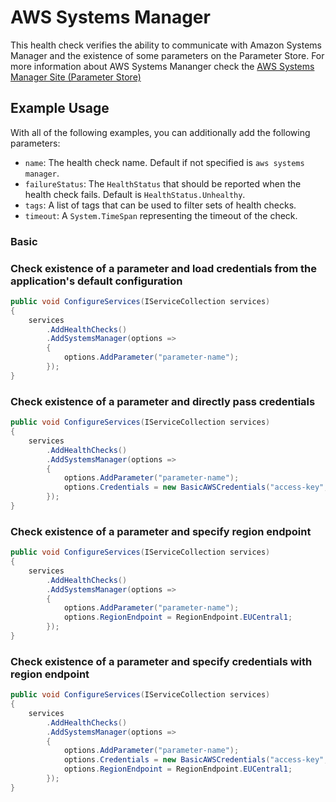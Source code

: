# AWS Systems Manager

This health check verifies the ability to communicate with Amazon Systems Manager and the existence of some parameters on the Parameter Store. For more information about AWS Systems Mananger check the [AWS Systems Manager Site (Parameter Store)](https://aws.amazon.com/systems-manager/features/#Parameter_Store)

## Example Usage

With all of the following examples, you can additionally add the following parameters:

- `name`: The health check name. Default if not specified is `aws systems manager`.
- `failureStatus`: The `HealthStatus` that should be reported when the health check fails. Default is `HealthStatus.Unhealthy`.
- `tags`: A list of tags that can be used to filter sets of health checks.
- `timeout`: A `System.TimeSpan` representing the timeout of the check.

### Basic

### Check existence of a parameter and load credentials from the application's default configuration

```csharp
public void ConfigureServices(IServiceCollection services)
{
    services
        .AddHealthChecks()
        .AddSystemsManager(options =>
        {
            options.AddParameter("parameter-name");
        });
}
```

### Check existence of a parameter and directly pass credentials

```csharp
public void ConfigureServices(IServiceCollection services)
{
    services
        .AddHealthChecks()
        .AddSystemsManager(options =>
        {
            options.AddParameter("parameter-name");
            options.Credentials = new BasicAWSCredentials("access-key", "secret-key");
        });
}
```

### Check existence of a parameter and specify region endpoint

```csharp
public void ConfigureServices(IServiceCollection services)
{
    services
        .AddHealthChecks()
        .AddSystemsManager(options =>
        {
            options.AddParameter("parameter-name");
            options.RegionEndpoint = RegionEndpoint.EUCentral1;
        });
}
```

### Check existence of a parameter and specify credentials with region endpoint

```csharp
public void ConfigureServices(IServiceCollection services)
{
    services
        .AddHealthChecks()
        .AddSystemsManager(options =>
        {
            options.AddParameter("parameter-name");
            options.Credentials = new BasicAWSCredentials("access-key", "secret-key");
            options.RegionEndpoint = RegionEndpoint.EUCentral1;
        });
}
```
